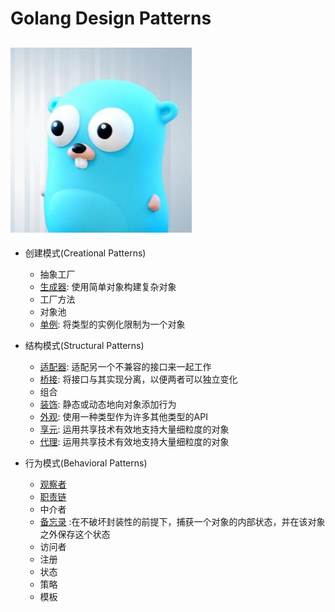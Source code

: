 # Golang Design Patterns
![alt](https://github.com/MrVWY/GolangDesignPatterns/blob/master/g.jpg)
----
* 创建模式(Creational Patterns)
    * 抽象工厂  
    * [生成器](https://github.com/MrVWY/GolangDesignPatterns/blob/master/Creational%20Patterns/builder.go): 使用简单对象构建复杂对象  
    * 工厂方法  
    * 对象池  
    * [单例](https://github.com/MrVWY/GolangDesignPatterns/blob/master/Creational%20Patterns/Singleton.go): 将类型的实例化限制为一个对象  

* 结构模式(Structural Patterns)
    * [适配器](https://github.com/MrVWY/GolangDesignPatterns/blob/master/Structural%20Patterns/adapter.go): 适配另一个不兼容的接口来一起工作  
    * [桥接](https://github.com/MrVWY/GolangDesignPatterns/blob/master/Structural%20Patterns/bridging.go): 将接口与其实现分离，以便两者可以独立变化  
    * 组合  
    * [装饰](https://github.com/MrVWY/GolangDesignPatterns/blob/master/Structural%20Patterns/decorator.go): 静态或动态地向对象添加行为  
    * [外观](https://github.com/MrVWY/GolangDesignPatterns/blob/master/Structural%20Patterns/facede.go): 使用一种类型作为许多其他类型的API  
    * [享元](https://github.com/MrVWY/GolangDesignPatterns/blob/master/Structural%20Patterns/Flyweight.go): 运用共享技术有效地支持大量细粒度的对象  
    * [代理](https://github.com/MrVWY/GolangDesignPatterns/blob/master/Structural%20Patterns/proxy.go): 运用共享技术有效地支持大量细粒度的对象  

* 行为模式(Behavioral Patterns)
    * [观察者](https://github.com/MrVWY/GolangDesignPatterns/blob/master/Behavioral%20Patterns/observer.go)  
    * [职责链](https://github.com/MrVWY/GolangDesignPatterns/blob/master/Behavioral%20Patterns/chain_of_reponsibility.go)
    * 中介者
    * [备忘录](https://github.com/MrVWY/GolangDesignPatterns/blob/master/Behavioral%20Patterns/memorandum.go) :在不破坏封装性的前提下，捕获一个对象的内部状态，并在该对象之外保存这个状态  
    * 访问者
    * 注册
    * 状态
    * 策略
    * 模板
    